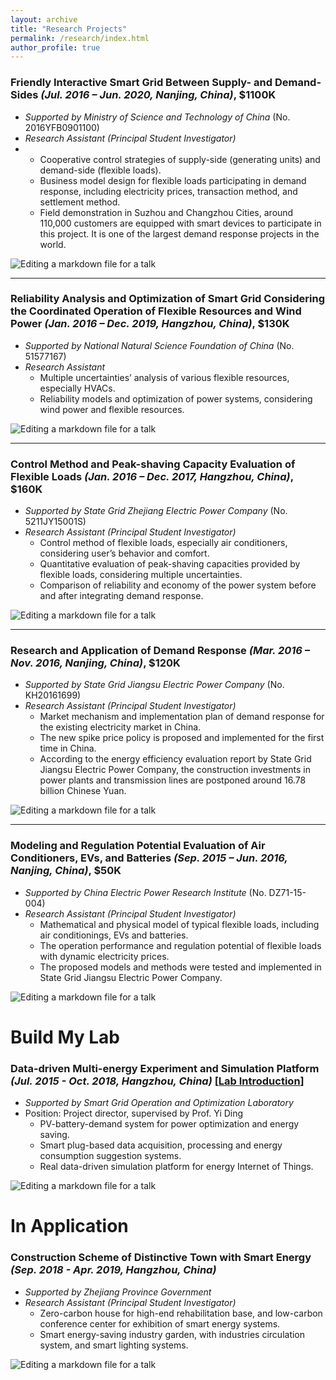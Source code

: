 ```yaml
---
layout: archive
title: "Research Projects"
permalink: /research/index.html
author_profile: true
---
```




### **Friendly Interactive Smart Grid Between Supply- and Demand-Sides** *(Jul. 2016 – Jun. 2020, Nanjing, China)*, $1100K

- *Supported by Ministry of Science and Technology of China* (No. 2016YFB0901100)
- *Research Assistant (Principal Student Investigator)*
- - Cooperative control strategies of supply-side (generating units) and demand-side (flexible loads).
  - Business model design for flexible loads participating in demand response, including electricity prices, transaction method, and settlement method.
  - Field demonstration in Suzhou and Changzhou Cities, around 110,000 customers are equipped with smart devices to participate in this project. It is one of the largest demand response projects in the world.

![Editing a markdown file for a talk](/images/research/research_friendly_interactive.png)



------

### **Reliability Analysis and Optimization of Smart Grid Considering the Coordinated Operation of Flexible Resources and Wind Power** *(Jan. 2016 – Dec. 2019, Hangzhou, China)*, $130K

- *Supported by National Natural Science Foundation of China* (No. 51577167) 
- *Research Assistant*
  - Multiple uncertainties’ analysis of various flexible resources, especially HVACs.
  - Reliability models and optimization of power systems, considering wind power and flexible resources.

![Editing a markdown file for a talk](/images/research/research_reliability_NSFC.png)



------

### **Control Method and Peak-shaving Capacity Evaluation of Flexible Loads** *(Jan. 2016 – Dec. 2017, Hangzhou, China)*, $160K

- *Supported by State Grid Zhejiang Electric Power Company*  (No. 5211JY15001S)
- *Research Assistant (Principal Student Investigator)*
  - Control method of flexible loads, especially air conditioners, considering user’s behavior and comfort.
  - Quantitative evaluation of peak-shaving capacities provided by flexible loads, considering multiple uncertainties.
  - Comparison of reliability and economy of the power system before and after integrating demand response.

![Editing a markdown file for a talk](/images/research/research_peak_shaving.png)



------

### **Research and Application of Demand Response** *(Mar. 2016 – Nov. 2016, Nanjing, China)*, $120K

- *Supported by State Grid Jiangsu Electric Power Company* (No. KH20161699)
- *Research Assistant (Principal Student Investigator)*
  - Market mechanism and implementation plan of demand response for the existing electricity market in China.
  - The new spike price policy is proposed and implemented for the first time in China.
  - According to the energy efficiency evaluation report by State Grid Jiangsu Electric Power Company, the construction investments in power plants and transmission lines are postponed around 16.78 billion Chinese Yuan.

![Editing a markdown file for a talk](/images/research/research_consumer_DR.png)



------

### **Modeling and Regulation Potential Evaluation of Air Conditioners, EVs, and Batteries** *(Sep. 2015 – Jun. 2016, Nanjing, China)*, $50K

- *Supported by China Electric Power Research Institute* (No. DZ71-15-004)
- *Research Assistant (Principal Student Investigator)*
  - Mathematical and physical model of typical flexible loads, including air conditionings, EVs and batteries.
  - The operation performance and regulation potential of flexible loads with dynamic electricity prices.
  - The proposed models and methods were tested and implemented in State Grid Jiangsu Electric Power Company.

![Editing a markdown file for a talk](/images/research/research_regulation_potential.png)





# Build My Lab

### **Data-driven Multi-energy Experiment and Simulation Platform** *(Jul. 2015 - Oct. 2018, Hangzhou, China)* [[Lab Introduction](https://huihongxun.github.io/files/Presentation/20180912_SGOOL_platform.pdf)]

- *Supported by Smart Grid Operation and Optimization Laboratory*
- Position: Project director, supervised by Prof. Yi Ding
  - PV-battery-demand system for power optimization and energy saving.
  - Smart plug-based data acquisition, processing and energy consumption suggestion systems.
  - Real data-driven simulation platform for energy Internet of Things.

![Editing a markdown file for a talk](/images/research/research_data_driven.png)





# In Application

### **Construction Scheme of Distinctive Town with Smart Energy** *(Sep. 2018 - Apr. 2019, Hangzhou, China)*

- *Supported by Zhejiang Province Government*
- *Research Assistant (Principal Student Investigator)*
  - Zero-carbon house for high-end rehabilitation base, and low-carbon conference center for exhibition of smart energy systems.
  - Smart energy-saving industry garden, with industries circulation system, and smart lighting systems.

![Editing a markdown file for a talk](/images/research/research_distinctive_town.png)





